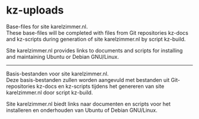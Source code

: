 # kz-uploads
Base-files for site karelzimmer.nl.\
These base-files will be completed with files from Git repositories kz-docs and
kz-scripts during generation of site karelzimmer.nl by script kz-build.

Site karelzimmer.nl provides links to documents and scripts for installing and
maintaining Ubuntu or Debian GNU/Linux.

---
Basis-bestanden voor site karelzimmer.nl.\
Deze basis-bestanden zullen worden aangevuld met bestanden uit Git-repositories
kz-docs en kz-scripts tijdens het genereren van site karelzimmer.nl door script
kz-build.

Site karelzimmer.nl biedt links naar documenten en scripts voor het installeren
en onderhouden van Ubuntu of Debian GNU/Linux.
